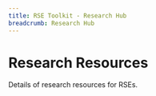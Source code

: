 ```yaml
---
title: RSE Toolkit - Research Hub
breadcrumb: Research Hub
---
```


# Research Resources

Details of research resources for RSEs.